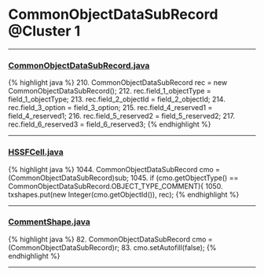 # CommonObjectDataSubRecord @Cluster 1

***

### [CommonObjectDataSubRecord.java](https://searchcode.com/codesearch/view/15642506/)
{% highlight java %}
210. CommonObjectDataSubRecord rec = new CommonObjectDataSubRecord();
212. rec.field_1_objectType = field_1_objectType;
213. rec.field_2_objectId = field_2_objectId;
214. rec.field_3_option = field_3_option;
215. rec.field_4_reserved1 = field_4_reserved1;
216. rec.field_5_reserved2 = field_5_reserved2;
217. rec.field_6_reserved3 = field_6_reserved3;
{% endhighlight %}

***

### [HSSFCell.java](https://searchcode.com/codesearch/view/15642303/)
{% highlight java %}
1044. CommonObjectDataSubRecord cmo = (CommonObjectDataSubRecord)sub;
1045. if (cmo.getObjectType() == CommonObjectDataSubRecord.OBJECT_TYPE_COMMENT){
1050.             txshapes.put(new Integer(cmo.getObjectId()), rec);
{% endhighlight %}

***

### [CommentShape.java](https://searchcode.com/codesearch/view/15642359/)
{% highlight java %}
82. CommonObjectDataSubRecord cmo = (CommonObjectDataSubRecord)r;
83. cmo.setAutofill(false);
{% endhighlight %}

***

